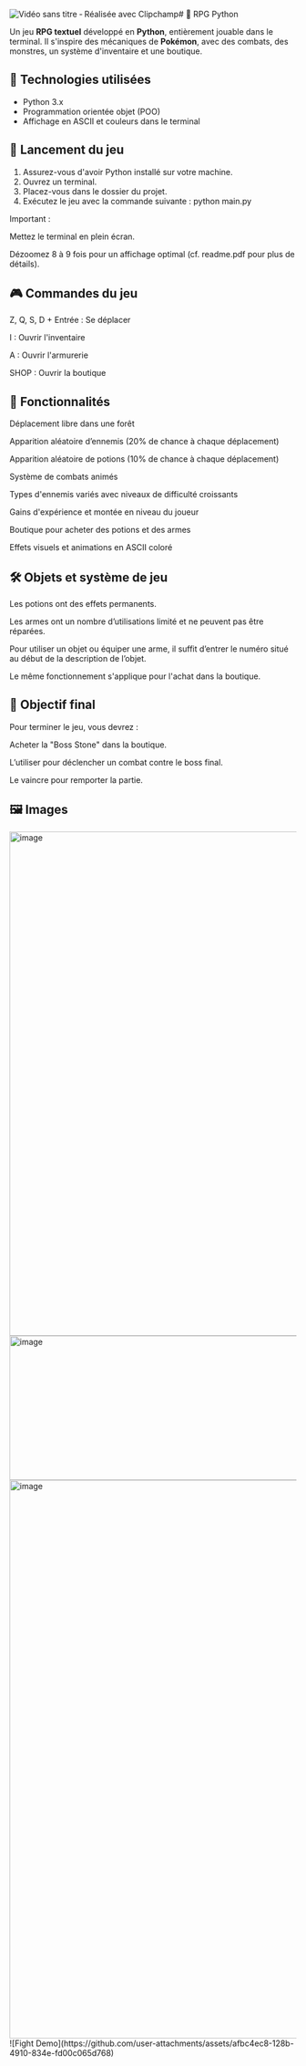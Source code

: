 ![Vidéo sans titre ‐ Réalisée avec Clipchamp](https://github.com/user-attachments/assets/f1284b6e-54f2-4bca-988b-87fd966f009a)# 🐍 RPG Python

Un jeu **RPG textuel** développé en **Python**, entièrement jouable dans le terminal. Il s'inspire des mécaniques de **Pokémon**, avec des combats, des monstres, un système d'inventaire et une boutique.

## 🧱 Technologies utilisées

- Python 3.x
- Programmation orientée objet (POO)
- Affichage en ASCII et couleurs dans le terminal

## 🚀 Lancement du jeu

1. Assurez-vous d'avoir Python installé sur votre machine.
2. Ouvrez un terminal.
3. Placez-vous dans le dossier du projet.
4. Exécutez le jeu avec la commande suivante : python main.py

Important :

  Mettez le terminal en plein écran.

  Dézoomez 8 à 9 fois pour un affichage optimal (cf. readme.pdf pour plus de détails).

  
## 🎮 Commandes du jeu

  Z, Q, S, D + Entrée : Se déplacer

  I : Ouvrir l'inventaire

  A : Ouvrir l'armurerie

  SHOP : Ouvrir la boutique

## 🧩 Fonctionnalités

  Déplacement libre dans une forêt

  Apparition aléatoire d’ennemis (20% de chance à chaque déplacement)

  Apparition aléatoire de potions (10% de chance à chaque déplacement)

  Système de combats animés
  
  Types d'ennemis variés avec niveaux de difficulté croissants

  Gains d'expérience et montée en niveau du joueur

  Boutique pour acheter des potions et des armes
  
  Effets visuels et animations en ASCII coloré

## 🛠 Objets et système de jeu

  Les potions ont des effets permanents.

  Les armes ont un nombre d’utilisations limité et ne peuvent pas être réparées.

   Pour utiliser un objet ou équiper une arme, il suffit d’entrer le numéro situé au début de la description de l’objet.

  Le même fonctionnement s'applique pour l'achat dans la boutique.

## 🎯 Objectif final

Pour terminer le jeu, vous devrez :

  Acheter la "Boss Stone" dans la boutique.

  L’utiliser pour déclencher un combat contre le boss final.

   Le vaincre pour remporter la partie.

## 🖼️ Images

<img width="1245" height="884" alt="image" src="https://github.com/user-attachments/assets/46300e65-656f-49f8-bbfa-b6ecea9ae18d" />
<img width="1566" height="253" alt="image" src="https://github.com/user-attachments/assets/9af5c3bd-23d4-4cc9-8dba-7c70bc766d5d" />
<img width="1901" height="979" alt="image" src="https://github.com/user-attachments/assets/caf328bc-0793-44e6-a95a-ec26f5a19adc" />
![Fight Demo](https://github.com/user-attachments/assets/afbc4ec8-128b-4910-834e-fd00c065d768)


